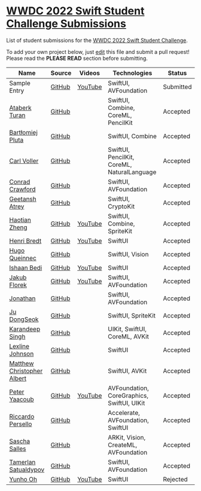 # [WWDC 2022 Swift Student Challenge Submissions](https://wwdc.github.io/2022)

List of student submissions for the [WWDC 2022 Swift Student Challenge](https://developer.apple.com/wwdc22/swift-student-challenge/).

To add your own project below, just [edit](https://github.com/wwdc/2022/edit/main/README.md) this file and submit a pull request! Please read the **PLEASE READ** section before submitting.

<!-- PLEASE READ! -->
<!-- Insert your name below in alphabetical order by first name. -->
<!-- Please only submit the playgrounds that you submitted for WWDC 2022. -->
<!-- Watch out for columns, you must have 6 pipes or else the gh-pages won't like it. -->
<!-- Please choose one of the following values for the status column: Submitted, Rejected or Accepted -->
<!-- Technologies column should contain 4 maximum, excluding PlaygroundSupport! -->
<!-- We'll try to add all videos to our YouTube Playlist, but if you notice yours isn't added after a few days, please ping @julianschiavo in your *original* PR! -->

| Name                                                                    | Source                                                                             | Videos                                                 | Technologies                                | Status    |
| ----------------------------------------------------------------------- | ---------------------------------------------------------------------------------- | ------------------------------------------------------ | ------------------------------------------- | --------- |
| Sample Entry                                                            | [GitHub](https://github.com/wwdc/2022)                                             | [YouTube](https://youtu.be/dQw4w9WgXcQ)                | SwiftUI, AVFoundation                       | Submitted |
| [Ataberk Turan](https://github.com/ataberkturan)                        | [GitHub](https://github.com/ataberkturan/ParkinsonAI)                              |                                                        | SwiftUI, Combine, CoreML, PencilKit         | Accepted  |
| [Bartłomiej Pluta](https://github.com/bpluta)                           | [GitHub](https://github.com/bpluta/Pwnground)                                      |                                                        | SwiftUI, Combine                            | Accepted  |
| [Carl Voller](https://www.linkedin.com/in/carl-ian-voller)              | [GitHub](https://github.com/Portatolova/WWDC2022-Wholesome)                        |                                                        | SwiftUI, PencilKit, CoreML, NaturalLanguage | Accepted  |
| [Conrad Crawford](https://cnrad.dev)                                    | [GitHub](https://github.com/cnrad/polyvisual)                                      |                                                        | SwiftUI, AVFoundation                       | Accepted  |
| [Geetansh Atrey](https://github.com/geetanshatrey)                      | [GitHub](https://github.com/geetanshatrey/Vault)                                   |                                                        | SwiftUI, CryptoKit                          | Accepted  |
| [Haotian Zheng](https://haotianzheng.com/)                              | [GitHub](https://github.com/JustinFincher/WWDC2022-SwiftUINodeEditor)              | [YouTube](https://youtu.be/B6D3y49WOEQ)                | SwiftUI, Combine, SpriteKit                 | Accepted  |
| [Henri Bredt](https://henribredt.de)                                    | [GitHub](https://github.com/henribredt/Typography-WWDC22)                          | [YouTube](https://www.youtube.com/watch?v=AiK6CGgM71w) | SwiftUI                                     | Accepted  |
| [Hugo Queinnec](https://github.com/hugoqnc)                             | [GitHub](https://github.com/hugoqnc/Split)                                         |                                                        | SwiftUI, Vision                             | Accepted  |
| [Ishaan Bedi](https://github.com/ishaanbedi)                            | [GitHub](https://github.com/ishaanbedi/Chipify-WWDC22)                             | [YouTube](https://youtu.be/bWf6gNBQSB8)                | SwiftUI                                     | Accepted  |
| [Jakub Florek](https://github.com/MAJKFL)                               | [GitHub](https://github.com/MAJKFL/Audioqe-WWDC22)                                 | [YouTube](https://youtu.be/TnayjRjrYp8)                | SwiftUI, AVFoundation                       | Accepted  |
| [Jonathan](https://github.com/fuzzynat26)                               | [GitHub](https://github.com/FuzzyNat26/build-with-math)                            |                                                        | SwiftUI, AVFoundation                       | Accepted  |
| [Ju DongSeok](https://github.com/MojitoBar)                             | [GitHub](https://github.com/MojitoBar/SpaceHash)                                   |                                                        | SwiftUI, SpriteKit                          | Accepted  |
| [Karandeep Singh](https://sg.linkedin.com/in/karandeep-singh-635888213) | [GitHub](https://github.com/ConfuseIous/ASLearn)                                   |                                                        | UIKit, SwiftUI, CoreML, AVKit               | Accepted  |
| [Lexline Johnson](https://github.com/codeswift27)                       | [GitHub](https://github.com/codeswift27/quantum-entanglement.git)                  |                                                        | SwiftUI                                     | Accepted  |
| [Matthew Christopher Albert](https://github.com/MatthewCAlbert)         | [GitHub](https://github.com/MatthewCAlbert/wwdc2022-submission)                    |                                                        | SwiftUI, AVKit                              | Accepted  |
| [Peter Yaacoub](https://github.com/Yaacoub)                             | [GitHub](https://github.com/Yaacoub/Swift-Student-Challenge/tree/main/WWDC%202022) | [YouTube](https://youtu.be/t4NQSHLIbaw)                | AVFoundation, CoreGraphics, SwiftUI, UIKit  | Accepted  |
| [Riccardo Persello](https://github.com/persello)                        | [GitHub](https://github.com/persello/ssc22)                                        |                                                        | Accelerate, AVFoundation, SwiftUI           | Accepted  |
| [Sascha Salles](https://github.com/saschasalles)                        | [GitHub](https://github.com/saschasalles/Athletic-Robot.swiftpm)                   |                                                        | ARKit, Vision, CreateML, AVFoundation       | Accepted  |
| [Tamerlan Satualdypov](https://github.com/onl1ner)                      | [GitHub](https://github.com/onl1ner/Morse)                                         |                                                        | SwiftUI, AVFoundation                       | Accepted  |
| [Yunho Oh](https://github.com/Helloyunho)                               | [GitHub](https://github.com/Helloyunho/about_computer_bits)                        | [YouTube](https://youtu.be/V8Zhc-dDbVI)                | SwiftUI                                     | Rejected  |
